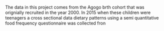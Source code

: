 The data in this project comes from the Agogo brth cohort that was orignially recruited in the year 2000. In 2015 when these children were teenagers a cross sectional data dietary patterns using a semi quantitative food frequency questionnaire was collected fron 
